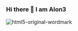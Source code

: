 ### Hi there 👋 I am Alon3


![html5-original-wordmark](https://user-images.githubusercontent.com/95152361/191718440-edb40418-5345-417d-b470-a398c2ee5fcb.svg)

